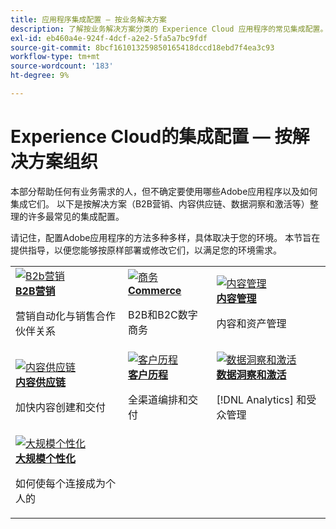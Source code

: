 ```yaml
---
title: 应用程序集成配置 — 按业务解决方案
description: 了解按业务解决方案分类的 Experience Cloud 应用程序的常见集成配置。
exl-id: eb460a4e-924f-4dcf-a2e2-5fa5a7bc9fdf
source-git-commit: 8bcf161013259850165418dccd18ebd7f4ea3c93
workflow-type: tm+mt
source-wordcount: '183'
ht-degree: 9%

---
```


# Experience Cloud的集成配置 — 按解决方案组织

本部分帮助任何有业务需求的人，但不确定要使用哪些Adobe应用程序以及如何集成它们。 以下是按解决方案（B2B营销、内容供应链、数据洞察和激活等）整理的许多最常见的集成配置。

请记住，配置Adobe应用程序的方法多种多样，具体取决于您的环境。 本节旨在提供指导，以便您能够按原样部署或修改它们，以满足您的环境需求。

<table>
<tr>
    <td>
      <a  href="./b2b.md"><img alt="B2b营销" src="https://cdn.experienceleague.adobe.com/thumb/b2b.png"/></a>
      <div><strong><a href="./b2b.md">B2B营销</a></strong></div>
      <p>
        营销自动化与销售合作伙伴关系
      </p>
    </td>
   <td>
      <a  href="./commerce.md"><img alt="商务" src="https://cdn.experienceleague.adobe.com/thumb/commerce.png"/></a>
      <div><strong><a href="./commerce.md">Commerce</a></strong></div>
      <p>
        B2B和B2C数字商务
      </p>
   </td>    
   <td>
      <a  href="./content-management.md"><img alt="内容管理" src="https://cdn.experienceleague.adobe.com/thumb/content-management.png"/></a>
      <div><strong><a href="./content-management.md">内容管理</a></strong></div>
      <p>
        内容和资产管理
      </p>
   </td>
</tr>
<tr>
   <td>
      <a  href="./content-supply-chain.md"><img alt="内容供应链" src="https://cdn.experienceleague.adobe.com/thumb/content-supply-chain.png"/></a>
      <div><strong><a href="./content-supply-chain.md">内容供应链</a></strong></div>
      <p>
        加快内容创建和交付
      </p> 
    </td>
   <td>
      <a  href="./customer-journeys.md"><img alt="客户历程" src="https://cdn.experienceleague.adobe.com/thumb/customer-journeys.png"/></a>
      <div><strong><a href="./customer-journeys.md">客户历程</a></strong></div>
      <p>
        全渠道编排和交付
      </p> 
    </td>
   <td>
      <a  href="./data-insights.md"><img alt="数据洞察和激活" src="https://cdn.experienceleague.adobe.com/thumb/data-insights.png"/></a>
      <div><strong><a href="./data-insights.md"> 数据洞察和激活</a></strong></div>
      <p>
        [!DNL Analytics] 和受众管理
      </p>
   </td>  
</tr>
<tr>
   <td>
      <a  href="./personalization.md"><img alt="大规模个性化" src="https://cdn.experienceleague.adobe.com/thumb/personalization.png"/></a>
      <div><strong><a href="./personalization.md">大规模个性化</a></strong></div>
      <p>
        如何使每个连接成为个人的
      </p>
   </td>
</table>
